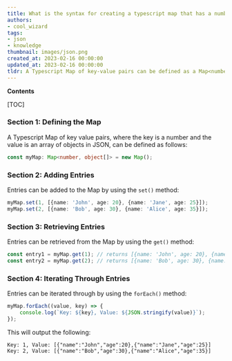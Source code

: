 ```yaml
---
title: What is the syntax for creating a typescript map that has a number as the key and an array of objects as the value?
authors:
- cool_wizard
tags:
- json
- knowledge
thumbnail: images/json.png
created_at: 2023-02-16 00:00:00
updated_at: 2023-02-16 00:00:00
tldr: A Typescript Map of key-value pairs can be defined as a Map<number, object[]> where the key is a number and the value is an array of objects in JSON format.
---
```


**Contents**

[TOC]

### Section 1: Defining the Map

A Typescript Map of key value pairs, where the key is a number and the value is an array of objects in JSON, can be defined as follows:

```typescript
const myMap: Map<number, object[]> = new Map();
```

### Section 2: Adding Entries

Entries can be added to the Map by using the `set()` method:

```typescript
myMap.set(1, [{name: 'John', age: 20}, {name: 'Jane', age: 25}]);
myMap.set(2, [{name: 'Bob', age: 30}, {name: 'Alice', age: 35}]);
```

### Section 3: Retrieving Entries

Entries can be retrieved from the Map by using the `get()` method:

```typescript
const entry1 = myMap.get(1); // returns [{name: 'John', age: 20}, {name: 'Jane', age: 25}]
const entry2 = myMap.get(2); // returns [{name: 'Bob', age: 30}, {name: 'Alice', age: 35}]
```

### Section 4: Iterating Through Entries

Entries can be iterated through by using the `forEach()` method:

```typescript
myMap.forEach((value, key) => {
    console.log(`Key: ${key}, Value: ${JSON.stringify(value)}`);
});
```

This will output the following:

```
Key: 1, Value: [{"name":"John","age":20},{"name":"Jane","age":25}]
Key: 2, Value: [{"name":"Bob","age":30},{"name":"Alice","age":35}]
```
